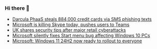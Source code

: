 ### Hi there 👋

<!--START_SECTION:feed-->
* [Darcula PhaaS steals 884,000 credit cards via SMS phishing texts](https://www.bleepingcomputer.com/news/security/darcula-phaas-steals-884-000-credit-cards-via-sms-phishing-texts/)
* [Microsoft is killing Skype today, pushes users to Teams](https://www.bleepingcomputer.com/news/microsoft/microsoft-is-killing-skype-today-pushes-users-to-teams/)
* [UK shares security tips after major retail cyberattacks](https://www.bleepingcomputer.com/news/security/uk-shares-security-tips-after-major-retail-cyberattacks/)
* [Microsoft silently fixes Start menu bug affecting Windows 10 PCs](https://www.bleepingcomputer.com/news/microsoft/microsoft-silently-fixes-start-menu-bug-affecting-windows-10-pcs/)
* [Microsoft: Windows 11 24H2 now ready to rollout to everyone](https://www.bleepingcomputer.com/news/microsoft/microsoft-windows-11-24h2-now-ready-to-rollout-to-everyone/)
<!--END_SECTION:feed-->

<!--
**frankenk/frankenk** is a ✨ _special_ ✨ repository because its `README.md` (this file) appears on your GitHub profile.

Here are some ideas to get you started:

- 🔭 I’m currently working on ...
- 🌱 I’m currently learning ...
- 👯 I’m looking to collaborate on ...
- 🤔 I’m looking for help with ...
- 💬 Ask me about ...
- 📫 How to reach me: ...
- 😄 Pronouns: ...
- ⚡ Fun fact: ...
-->



